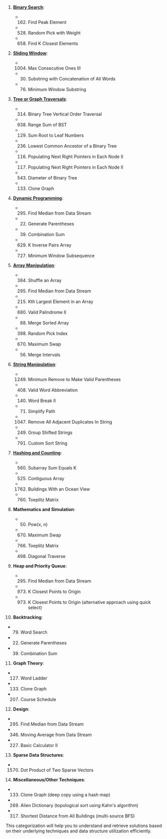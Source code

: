 1. [**Binary Search**](./binary-search.md):
   - 162. Find Peak Element
   - 528. Random Pick with Weight
   - 658. Find K Closest Elements

2. [**Sliding Window**](./sliding-window.md):
   - 1004. Max Consecutive Ones III
   - 30. Substring with Concatenation of All Words
   - 76. Minimum Window Substring

3. [**Tree or Graph Traversals**](./tree-graph-traversal.md):
   - 314. Binary Tree Vertical Order Traversal
   - 938. Range Sum of BST
   - 129. Sum Root to Leaf Numbers
   - 236. Lowest Common Ancestor of a Binary Tree
   - 116. Populating Next Right Pointers in Each Node II
   - 117. Populating Next Right Pointers in Each Node II
   - 543. Diameter of Binary Tree
   - 133. Clone Graph

4. [**Dynamic Programming**](./dynamic-programming.md):
   - 295. Find Median from Data Stream
   - 22. Generate Parentheses
   - 39. Combination Sum
   - 629. K Inverse Pairs Array
   - 727. Minimum Window Subsequence

5. [**Array Manipulation**](./array-manipulation.md):
   - 384. Shuffle an Array
   - 295. Find Median from Data Stream
   - 215. Kth Largest Element in an Array
   - 680. Valid Palindrome II
   - 88. Merge Sorted Array
   - 398. Random Pick Index
   - 670. Maximum Swap
   - 56. Merge Intervals

6. [**String Manipulation**](./string-manipulation.md):
   - 1249. Minimum Remove to Make Valid Parentheses
   - 408. Valid Word Abbreviation
   - 140. Word Break II
   - 71. Simplify Path
   - 1047. Remove All Adjacent Duplicates In String
   - 249. Group Shifted Strings
   - 791. Custom Sort String

7. [**Hashing and Counting**](./hashing-and-counting.md):
   - 560. Subarray Sum Equals K
   - 525. Contiguous Array
   - 1762. Buildings With an Ocean View
   - 760. Toeplitz Matrix

8. **Mathematics and Simulation**:
   - 50. Pow(x, n)
   - 670. Maximum Swap
   - 766. Toeplitz Matrix
   - 498. Diagonal Traverse

9. **Heap and Priority Queue**:
   - 295. Find Median from Data Stream
   - 973. K Closest Points to Origin
   - 973. K Closest Points to Origin (alternative approach using quick select)

10. **Backtracking**:
   - 79. Word Search
   - 22. Generate Parentheses
   - 39. Combination Sum

11. **Graph Theory**:
   - 127. Word Ladder
   - 133. Clone Graph
   - 207. Course Schedule

12. **Design**:
   - 295. Find Median from Data Stream
   - 346. Moving Average from Data Stream
   - 227. Basic Calculator II

13. **Sparse Data Structures**:
   - 1570. Dot Product of Two Sparse Vectors

14. **Miscellaneous/Other Techniques**:
   - 133. Clone Graph (deep copy using a hash map)
   - 269. Alien Dictionary (topological sort using Kahn's algorithm)
   - 317. Shortest Distance from All Buildings (multi-source BFS)

This categorization will help you to understand and retrieve solutions based on their underlying techniques and data structure utilization efficiently.

